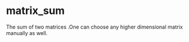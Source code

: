 # matrix_sum
The sum of two matrices .One can choose any higher dimensional matrix manually as well. 
